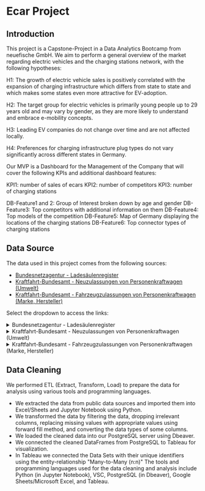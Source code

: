# Ecar Project

## Introduction

This project is a Capstone-Project in a Data Analytics Bootcamp from neuefische GmbH. We aim to perform a general overview of the market regarding electric vehicles and the charging stations network, with the following hypotheses:

H1: The growth of electric vehicle sales is positively correlated with the expansion of charging infrastructure which differs from state to state and which makes some states even more attractive for EV-adoption.

H2: The target group for electric vehicles is primarily young people up to 29 years old and may vary by gender, as they are more likely to understand and embrace e-mobility concepts.

H3: Leading EV companies do not change over time and are not affected locally.

H4: Preferences for charging infrastructure plug types do not vary significantly across different states in Germany.

Our MVP is a Dashboard for the Management of the Company that will cover the following KPIs and additional dashboard features:

KPI1: number of sales of ecars
KPI2: number of competitors
KPI3: number of charging stations

DB-Feature1 and 2: Group of Interest broken down by age and gender
DB-Feature3: Top competitors with additional information on them
DB-Feature4: Top models of the competition
DB-Feature5: Map of Germany displaying the locations of the charging stations
DB-Feature6: Top connector types of charging stations

## Data Source

The data used in this project comes from the following sources:

- [Bundesnetzagentur - Ladesäulenregister](https://www.bundesnetzagentur.de/DE/Fachthemen/ElektrizitaetundGas/E-Mobilitaet/Ladesaeulenkarte/start.html)
- [Kraftfahrt-Bundesamt - Neuzulassungen von Personenkraftwagen (Umwelt)](https://www.kba.de/DE/Statistik/Fahrzeuge/Neuzulassungen/Umwelt/n_umwelt_node.html)
- [Kraftfahrt-Bundesamt - Fahrzeugzulassungen von Personenkraftwagen (Marke, Hersteller)](https://www.kba.de/DE/Statistik/Produktkatalog/produkte/Fahrzeuge/fz6_b_uebersicht.html)

Select the dropdown to access the links:

<details>
<summary>Bundesnetzagentur - Ladesäulenregister</summary>
    
https://www.bundesnetzagentur.de/DE/Fachthemen/ElektrizitaetundGas/E-Mobilitaet/Ladesaeulenkarte/start.html
    
</details>

<details>
<summary>Kraftfahrt-Bundesamt - Neuzulassungen von Personenkraftwagen (Umwelt)</summary>

https://www.kba.de/DE/Statistik/Fahrzeuge/Neuzulassungen/Umwelt/n_umwelt_node.html
    
</details>

<details>
<summary>Kraftfahrt-Bundesamt - Fahrzeugzulassungen von Personenkraftwagen (Marke, Hersteller)</summary>

https://www.kba.de/DE/Statistik/Produktkatalog/produkte/Fahrzeuge/fz6_b_uebersicht.html
    
</details>

## Data Cleaning

We performed ETL (Extract, Transform, Load) to prepare the data for analysis using various tools and programming languages.

- We extracted the data from public data sources and imported them into Excel/Sheets and Jupyter Notebook using Python.
- We transformed the data by filtering the data, dropping irrelevant columns, replacing missing values with appropriate values using forward fill method, and converting the data types of some columns.
- We loaded the cleaned data into our PostgreSQL server using Dbeaver.
- We connected the cleaned DataFrames from PostgreSQL to Tableau for visualization.
- In Tableau we connected the Data Sets with their unique identifiers using the entity-relationship "Many-to-Many (n:n)"
The tools and programming languages used for the data cleaning and analysis include Python (in Jupyter Notebook), VSC, PostgreSQL (in Dbeaver), Google Sheets/Microsoft Excel, and Tableau.
